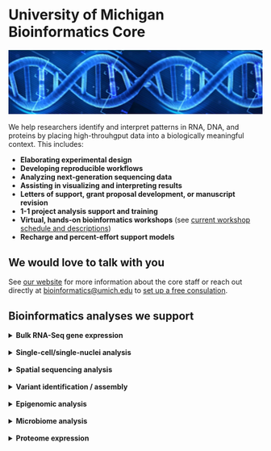 # University of Michigan Bioinformatics Core
![DNA](res_brcf_bioinformatics_dna_stock_blue.jpeg)

We help researchers identify and interpret patterns in RNA, DNA, and proteins by placing high-throuhgput data into a biologically meaningful context. This includes:

- **Elaborating experimental design**
- **Developing reproducible workflows**
- **Analyzing next-generation sequencing data**
- **Assisting in visualizing and interpreting results**
- **Letters of support, grant proposal development, or manuscript revision**
- **1-1 project analysis support and training**
- **Virtual, hands-on bioinformatics workshops** (see [current workshop schedule and descriptions](https://michmed.org/XYQwq))
- **Recharge and percent-effort support models**

## We would love to talk with you

See [our website](https://michmed.org/GqGzZ) for more information about the core staff or reach out directly at bioinformatics@umich.edu to [set up a free consulation](https://docs.google.com/forms/d/e/1FAIpQLSepk7VqOl3xmBgkZybrl71VuQmKk3YmkgmpaBO4dD2hOtIh4w/viewform).

## Bioinformatics analyses we support

<details>
<summary><strong>Bulk RNA-Seq gene expression</strong></summary>
 
- Poly(A) selection, total RNA, miRNA, Ribo-Seq, long-read gene expression
- Differential gene expression
- Differential isoform expression, isoform switching
- Allele specific expression 
- Functional enrichment analysis (GO terms, KEGG pathways)
- [Sample RNA-Seq analysis report](https://umich-brcf-bioinf.github.io/Watermelon/doc/SampleReport.html)
- Tools & Resources:

   - [Workshop: RNA-Seq Demystified](https://medresearch.umich.edu/office-research/about-office-research/biomedical-research-core-facilities/bioinformatics-core/bioinformatics-workshops-training#rna-seq-demystified)
   - [nf-core/rnaseq analysis pipeline](https://nf-co.re/rnaseq) | [DESeq2](https://bioconductor.org/packages/devel/bioc/vignettes/DESeq2/inst/doc/DESeq2.html) | [iPathwayGuide](https://advaitabio.com/bioinformatics/ipathwayguide/) | [WebGestalt](https://www.webgestalt.org/) | [GSEA](https://www.gsea-msigdb.org/gsea/index.jsp)
<hr/>
</details>

<br/>

<details>
<summary><strong>Single-cell/single-nuclei analysis</strong></summary>
 
- scRNA-Seq/ snRNA-Seq gene expression: 3', 5', Flex
- V(D)J immune profiling
- Cell surface protein profiling, CITE-seq (a.k.a. TotalSeq, ADT)
- snATAC-Seq
- snRNA-Seq + snATAC-Seq
- Trajectory analysis, Velocity analysis
- Single-cell analysis of long-reads
- Tools & Resources:
  
  - [Workshop: Intro to Single-Cell Analysis](https://medresearch.umich.edu/office-research/about-office-research/biomedical-research-core-facilities/bioinformatics-core/bioinformatics-workshops-training#intro-to-single-cell-analysis)
  - [Cell Ranger](https://www.10xgenomics.com/support/software/cell-ranger/latest)] | [Seurat](https://satijalab.org/seurat/) | [scCatch](https://github.com/ZJUFanLab/scCATCH) | [Monocle](https://cole-trapnell-lab.github.io/monocle3/docs/trajectories/) | [veloctyo](https://velocyto.org/)
<hr/>
</details>

<br/>

<details>
<summary><strong>Spatial sequencing analysis</strong></summary>
 
- Visium / Visium HD
- Xenium in-situ/ subcellular
- GeoMX DSP
- Tools & Resources:

  - [Space Ranger](https://www.10xgenomics.com/support/software/space-ranger/latest) | [Seurat](https://satijalab.org/seurat/) | [Xenium Explorer](https://www.10xgenomics.com/support/software/xenium-explorer/latest) | [GeoMX tools](https://www.bioconductor.org/packages/release/workflows/vignettes/GeoMxWorkflows/inst/doc/GeomxTools_RNA-NGS_Analysis.html)
<hr/>
</details>

<br/>

<details>
<summary><strong>Variant identification / assembly</strong></summary>
 
- Variant identification / structural variation from WGS, exome, panel, long-reads
- Germline & somatic variants
- Copy Number Analysis from WGS
- Variant impact annotation
- Genome assembly from short reads, long-reads, hybrid. 
- Transcription assembly
- Tools & Resources:

  - [nf-core/sarek](https://nf-co.re/sarek) | [VEP](https://www.ensembl.org/info/docs/tools/vep/index.html) | [SnpEff](https://pcingola.github.io/SnpEff) | [SPAdes](https://github.com/ablab/spades) | [Velvet](https://github.com/dzerbino/velvet) | [Flye](https://github.com/mikolmogorov/Flye) 
<hr/>
</details>

<br/>

<details>
<summary><strong>Epigenomic analysis</strong></summary>
 
- DNA Methylation from WGBS/oxBS/EM-Seq, ERRBS/oxERRBS, long-reads
- Chromatin accessibility from bulk ATAC-Seq
- Histone profiling from ChIP-Seq / Cut & Run / Cut & Tag
- Transcription factor binding from ChIP-Seq
- EPIC-Array

- Tools & Resources:

  - [nf-core/methylseq](https://nf-co.re/methylseq) | [nf-core/atacseq](https://nf-co.re/atacseq) | [nf-core/chipseq](https://nf-co.re/chipseq) | [nf-core/cutandrun](https://nf-co.re/cutandrun)

<hr/>
</details>

<br/>

<details>
<summary><strong>Microbiome analysis</strong></summary>
 
- 16S amplicon
- Metagenomics / Metatranscriptomics
- Transposon sequencing (Tn-seq)
- Tools & Resources:

  - [mothur](https://mothur.org/) | [SqueezeMeta](https://github.com/jtamames/SqueezeMeta)

<hr/>
</details>

<br/>

<details>
<summary><strong>Proteome expression</strong></summary>
 
- Liquid Chromatography-Mass Spectrometry
- Antibody/Aptamer (ELISA, OLink, Somalogic)
<hr/>
</details>
